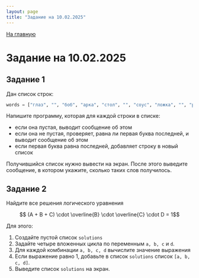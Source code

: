 ```yaml
---
layout: page
title: "Задание на 10.02.2025"
---
```

[На главную](https://pkholyavin.github.io)

<!-- * TOC
{:toc} -->

# Задание на 10.02.2025

## Задание 1

Дан список строк:

```python
words = ["глаз", "", "боб", "арка", "стол", "", "соус", "ложка", "", "ротор"]
```

Напишите программу, которая для каждой строки в списке:
* если она пустая, выводит сообщение об этом
* если она не пустая, проверяет, равна ли первая буква последней, и выводит сообщение об этом
* если первая буква равна последней, добавляет строку в новый список

Получившийся список нужно вывести на экран. После этого выведите сообщение, в котором укажите, сколько таких слов получилось.

## Задание 2

Найдите все решения логического уравнения

$$ (A + B + C) \cdot \overline{B} \cdot \overline{C} \cdot D = 1$$

Для этого:
1. Создайте пустой список `solutions`
2. Задайте четыре вложенных цикла по переменным `a, b, c` и `d`.
3. Для каждой комбинации `a, b, c, d` вычислите значение выражения
4. Если выражение равно 1, добавьте в список `solutions` список `[a, b, c, d]`.
5. Выведите список `solutions` на экран.
